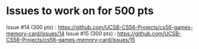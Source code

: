 # Issues to work on for 500 pts

Issue #14 (300 pts) : https://github.com/UCSB-CS56-Projects/cs56-games-memory-card/issues/14
Issue #15 (300 pts) : https://github.com/UCSB-CS56-Projects/cs56-games-memory-card/issues/15
